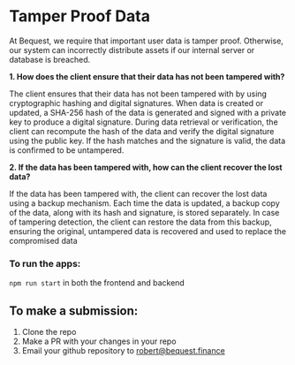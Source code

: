 # Tamper Proof Data

At Bequest, we require that important user data is tamper proof. Otherwise, our system can incorrectly distribute assets if our internal server or database is breached. 

**1. How does the client ensure that their data has not been tampered with?**
<br />

The client ensures that their data has not been tampered with by using cryptographic hashing and digital signatures. When data is created or updated, a SHA-256 hash of the data is generated and signed with a private key to produce a digital signature. During data retrieval or verification, the client can recompute the hash of the data and verify the digital signature using the public key. If the hash matches and the signature is valid, the data is confirmed to be untampered.

**2. If the data has been tampered with, how can the client recover the lost data?**

If the data has been tampered with, the client can recover the lost data using a backup mechanism. Each time the data is updated, a backup copy of the data, along with its hash and signature, is stored separately. In case of tampering detection, the client can restore the data from this backup, ensuring the original, untampered data is recovered and used to replace the compromised data

### To run the apps:
```npm run start``` in both the frontend and backend

## To make a submission:
1. Clone the repo
2. Make a PR with your changes in your repo
3. Email your github repository to robert@bequest.finance
